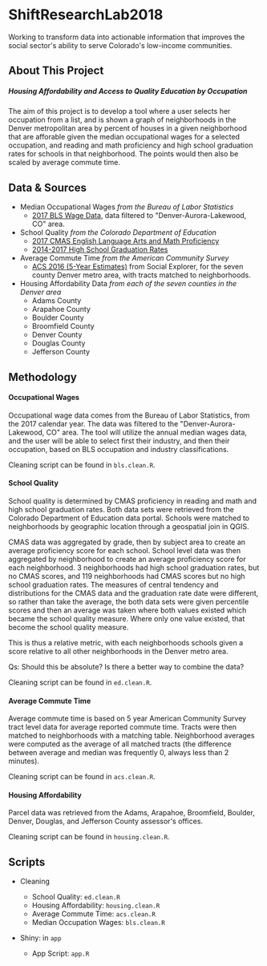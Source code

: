 # ShiftResearchLab2018
Working to transform data into actionable information that improves the social sector's ability to serve Colorado's low-income communities. 

## About This Project
##### Housing Affordability and Access to Quality Education by Occupation
The aim of this project is to develop a tool where a user selects her occupation from a list, and is shown a graph of neighborhoods in the Denver metropolitan area by percent of houses in a given neighborhood that are afforable given the median occupational wages for a selected occupation, and reading and math proficiency and high school graduation rates for schools in that neighborhood. The points would then also be scaled by average commute time.

## Data & Sources
* Median Occupational Wages *from the Bureau of Labor Statistics*
    + [2017 BLS Wage Data](https://www.bls.gov/oes/current/oes_nat.htm), data filtered to "Denver-Aurora-Lakewood, CO" area. 
* School Quality *from the Colorado Department of Education*
    + [2017 CMAS English Language Arts and Math Proficiency](https://www.cde.state.co.us/assessment)
    + [2014-2017 High School Graduation Rates](https://www.cde.state.co.us/cdereval/gradratecurrent)
* Average Commute Time *from the American Community Survey*
    + [ACS 2016 (5-Year Estimates)](https://www.socialexplorer.com/tables/ACS2016_5yr/R11709778) from Social Explorer, for the seven county Denver metro area, with tracts matched to neighborhoods. 
* Housing Affordability Data *from each of the seven counties in the Denver area*
    + Adams County
    + Arapahoe County
    + Boulder County
    + Broomfield County
    + Denver County
    + Douglas County
    + Jefferson County

## Methodology

#### Occupational Wages

Occupational wage data comes from the Bureau of Labor Statistics, from the 2017 calendar year. The data was filtered to the "Denver-Aurora-Lakewood, CO" area. The tool will utilize the annual median wages data, and the user will be able to select first their industry, and then their occupation, based on BLS occupation and industry classifications.

Cleaning script can be found in `bls.clean.R`. 


#### School Quality

School quality is determined by CMAS proficiency in reading and math and high school graduation rates. Both data sets were retrieved from the Colorado Department of Education data portal. Schools were matched to neighborhoods by geographic location through a geospatial join in QGIS.  

CMAS data was aggregated by grade, then by subject area to create an average proficiency score for each school. School level data was then aggregated by neighborhood to create an average proficiency score for each neighborhood. 3 neighborhoods had high school graduation rates, but no CMAS scores, and 119 neighborhoods had CMAS scores but no high school graduation rates. The measures of central tendency and distributions for the CMAS data and the graduation rate date were different, so rather than take the average, the both data sets were given percentile scores and then an average was taken where both values existed which became the school quality measure. Where only one value existed, that become the school quality measure. 

This is thus a relative metric, with each neighborhoods schools given a score relative to all other neighborhoods in the Denver metro area. 

Qs: Should this be absolute? Is there a better way to combine the data? 

Cleaning script can be found in `ed.clean.R`. 

#### Average Commute Time

Average commute time is based on 5 year American Community Survey tract level data for average reported commute time. Tracts were then matched to neighborhoods with a matching table. Neighborhood averages were computed as the average of all matched tracts (the difference between average and median was frequently 0, always less than 2 minutes).

Cleaning script can be found in `acs.clean.R`. 

#### Housing Affordability

Parcel data was retrieved from the Adams, Arapahoe, Broomfield, Boulder, Denver, Douglas, and Jefferson County assessor's offices. 

Cleaning script can be found in `housing.clean.R`. 

## Scripts

* Cleaning
    + School Quality: `ed.clean.R`
    + Housing Affordability: `housing.clean.R`
    + Average Commute Time: `acs.clean.R`
    + Median Occupation Wages: `bls.clean.R`
    
* Shiny: in `app`
    + App Script: `app.R`
